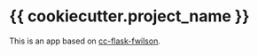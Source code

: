 # {{ cookiecutter.project_name }}

This is an app based on [cc-flask-fwilson](https://github.com/fwilson42/cc-flask-fwilson).
